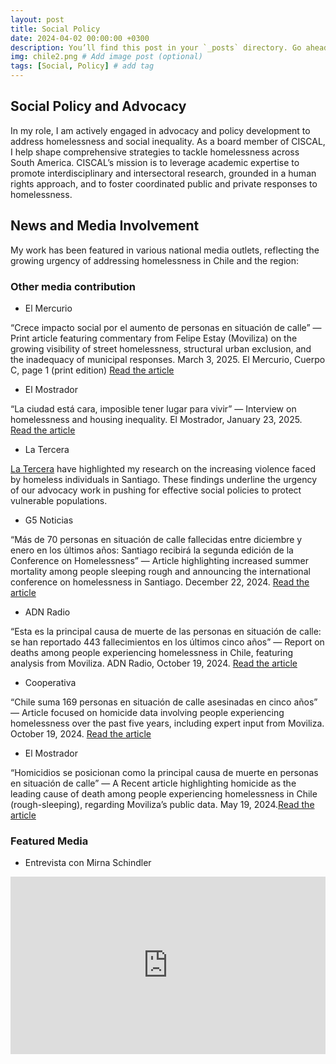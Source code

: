 ```yaml
---
layout: post
title: Social Policy
date: 2024-04-02 00:00:00 +0300
description: You’ll find this post in your `_posts` directory. Go ahead and edit it and re-build the site to see your changes. # Add post description (optional)
img: chile2.png # Add image post (optional)
tags: [Social, Policy] # add tag
---
```


## Social Policy and Advocacy
In my role, I am actively engaged in advocacy and policy development to address homelessness and social inequality. As a board member of CISCAL, I help shape comprehensive strategies to tackle homelessness across South America. CISCAL’s mission is to leverage academic expertise to promote interdisciplinary and intersectoral research, grounded in a human rights approach, and to foster coordinated public and private responses to homelessness.

## News and Media Involvement

My work has been featured in various national media outlets, reflecting the growing urgency of addressing homelessness in Chile and the region:

### Other media contribution

- El Mercurio

“Crece impacto social por el aumento de personas en situación de calle” — Print article featuring commentary from Felipe Estay (Moviliza) on the growing visibility of street homelessness, structural urban exclusion, and the inadequacy of municipal responses.
March 3, 2025. El Mercurio, Cuerpo C, page 1 (print edition) [Read the article](https://litoralpress.cl/sitio/Prensa_Texto?LPKey=SSFKU23VPBDZEM6SXVE7S3P2G27IZMJE6XWBZLU235VKXM3MMO7Q)

- El Mostrador

“La ciudad está cara, imposible tener lugar para vivir” — Interview on homelessness and housing inequality.
El Mostrador, January 23, 2025. [Read the article](https://www.elmostrador.cl/noticias/pais/2025/01/23/experto-en-personas-en-situacion-de-calle-la-ciudad-esta-cara-imposible-tener-lugar-para-vivir/)

- La Tercera

[La Tercera](https://www.latercera.com/la-tercera-domingo/noticia/el-misterio-del-sociologo-y-las-muertes-en-situacion-de-calle/VBYN54ZEQFHIJBC5VGDWSEZMRE/) have highlighted my research on the increasing violence faced by homeless individuals in Santiago. These findings underline the urgency of our advocacy work in pushing for effective social policies to protect vulnerable populations.

- G5 Noticias

“Más de 70 personas en situación de calle fallecidas entre diciembre y enero en los últimos años: Santiago recibirá la segunda edición de la Conference on Homelessness” — Article highlighting increased summer mortality among people sleeping rough and announcing the international conference on homelessness in Santiago.
December 22, 2024. [Read the article](https://g5noticias.cl/2024/12/22/mas-de-70-personas-en-situacion-de-calle-fallecidas-entre-diciembre-y-enero-en-los-ultimos-anos-santiago-recibira-la-segunda-edicion-de-la-conference-on-homelessness/)

- ADN Radio

“Esta es la principal causa de muerte de las personas en situación de calle: se han reportado 443 fallecimientos en los últimos cinco años” — Report on deaths among people experiencing homelessness in Chile, featuring analysis from Moviliza.
ADN Radio, October 19, 2024. [Read the article](https://www.emol.com/noticias/Nacional/2025/01/11/1153846/fallecidos-situacion-calle-chile.html)

- Cooperativa

“Chile suma 169 personas en situación de calle asesinadas en cinco años” — Article focused on homicide data involving people experiencing homelessness over the past five years, including expert input from Moviliza.
October 19, 2024. [Read the article](https://cooperativa.cl/noticias/pais/policial/homicidios/chile-suma-169-personas-en-situacion-de-calle-asesinadas-en-cinco-anos/2024-10-19/185441.html)

- El Mostrador

“Homicidios se posicionan como la principal causa de muerte en personas en situación de calle” — A Recent article highlighting homicide as the leading cause of death among people experiencing homelessness in Chile (rough-sleeping), regarding Moviliza’s public data.
May 19, 2024.[Read the article](https://www.elmostrador.cl/noticias/2024/05/19/homicidios-se-posicionan-como-la-principal-causa-de-muerte-en-personas-en-situacion-de-calle/)

### Featured Media

- Entrevista con Mirna Schindler
<div style="position: relative; padding-bottom: 56.25%; height: 0; overflow: hidden;">
  <iframe src="https://www.youtube.com/embed/0nA9KkO30Hk" frameborder="0" allowfullscreen 
          style="position: absolute; top:0; left: 0; width: 100%; height: 100%;">
  </iframe>
</div>





